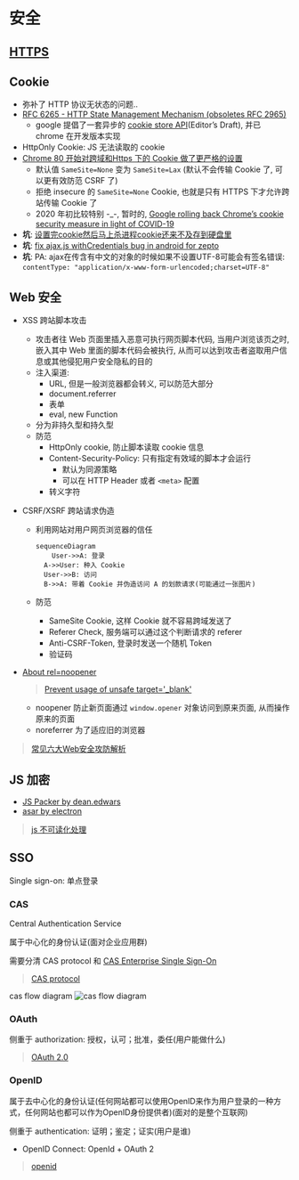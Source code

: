 # 安全

## [HTTPS](2018-05-18-https.md)

## Cookie

* 弥补了 HTTP 协议无状态的问题..
* [RFC 6265 - HTTP State Management Mechanism (obsoletes RFC 2965)](https://tools.ietf.org/html/rfc6265)
  * google 提倡了一套异步的 [cookie store API](https://wicg.github.io/cookie-store/)(Editor’s Draft), 并已 chrome 在开发版本实现
* HttpOnly Cookie: JS 无法读取的 cookie
* [Chrome 80 开始对跨域和Https 下的 Cookie 做了更严格的设置](https://harttle.land/2020/01/27/secure-cookies.html)
  * 默认值 `SameSite=None` 变为 `SameSite=Lax` (默认不会传输 Cookie 了, 可以更有效防范 CSRF 了)
  * 拒绝 insecure 的 `SameSite=None` Cookie, 也就是只有 HTTPS 下才允许跨站传输 Cookie 了
  * 2020 年初比较特别 -_-, 暂时的, [Google rolling back Chrome’s cookie security measure in light of COVID-19](https://9to5google.com/2020/04/03/chrome-rolls-back-cookie/)
* **坑**: [设置完cookie然后马上杀进程cookie还来不及存到硬盘里](https://code.google.com/p/chromium/issues/detail?id=496564)
* **坑**: [fix ajax.js withCredentials bug in android for zepto](https://github.com/madrobby/zepto/pull/935)
* **坑**: PA: ajax在传含有中文的对象的时候如果不设置UTF-8可能会有签名错误: `contentType: "application/x-www-form-urlencoded;charset=UTF-8"`

## Web 安全

* XSS 跨站脚本攻击
  * 攻击者往 Web 页面里插入恶意可执行网页脚本代码, 当用户浏览该页之时, 嵌入其中 Web 里面的脚本代码会被执行, 从而可以达到攻击者盗取用户信息或其他侵犯用户安全隐私的目的
  * 注入渠道:
    * URL, 但是一般浏览器都会转义, 可以防范大部分
    * document.referrer 
    * 表单 
    * eval, new Function
  * 分为非持久型和持久型
  * 防范
    * HttpOnly cookie, 防止脚本读取 cookie 信息
    * Content-Security-Policy: 只有指定有效域的脚本才会运行
      * 默认为同源策略
      * 可以在 HTTP Header 或者 `<meta>`  配置
    * 转义字符
* CSRF/XSRF 跨站请求伪造
  * 利用网站对用户网页浏览器的信任

    ```mermaid
    sequenceDiagram
    	User->>A: 登录
      A->>User: 种入 Cookie
      User->>B: 访问
      B->>A: 带着 Cookie 并伪造访问 A 的划款请求(可能通过一张图片)
    ```

  * 防范
    * SameSite Cookie, 这样 Cookie  就不容易跨域发送了
    * Referer Check, 服务端可以通过这个判断请求的 referer
    * Anti-CSRF-Token, 登录时发送一个随机 Token
    * 验证码

* [About rel=noopener](https://mathiasbynens.github.io/rel-noopener/#hax)
  > [Prevent usage of unsafe target='_blank'](https://github.com/yannickcr/eslint-plugin-react/blob/master/docs/rules/jsx-no-target-blank.md)
  * noopener 防止新页面通过 `window.opener` 对象访问到原来页面, 从而操作原来的页面
  * noreferrer 为了适应旧的浏览器

> [常见六大Web安全攻防解析](https://github.com/ljianshu/Blog/issues/56)

## JS 加密

* [JS Packer by dean.edwars](http://dean.edwards.name/packer/)
* [asar by electron](https://github.com/electron/asar)

> [js 不可读化处理](https://www.zhihu.com/question/28468459)

## SSO

Single sign-on: 单点登录

### CAS

Central Authentication Service

属于中心化的身份认证(面对企业应用群)

需要分清 CAS protocol 和 [CAS Enterprise Single Sign-On](https://apereo.github.io/cas/4.2.x/planning/Architecture.html)

> [CAS protocol](https://apereo.github.io/cas/4.2.x/protocol/CAS-Protocol.html)

cas flow diagram
![cas flow diagram](https://apereo.github.io/cas/5.1.x/images/cas_flow_diagram.png)

### OAuth

侧重于 authorization: 授权，认可；批准，委任(用户能做什么)

> [OAuth 2.0](https://oauth.net/2/)

### OpenID

属于去中心化的身份认证(任何网站都可以使用OpenID来作为用户登录的一种方式，任何网站也都可以作为OpenID身份提供者)(面对的是整个互联网)

侧重于 authentication: 证明；鉴定；证实(用户是谁)

* OpenID Connect: OpenId + OAuth 2

> [openid](http://openid.net/)
